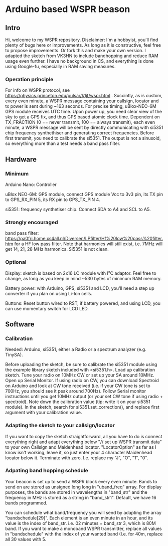 # Arduino based WSPR beason
## Intro
Hi, welcome to my WSPR repository. Disclaimer: I'm a hobbyist, you'll find plenty of bugs here or improvements. As long as it is constructive, feel free to propose improvements. 
Or fork this and make your own version. I adapted the sketch from VK3HN to include bandhopping and reduce RAM usage even further. I have no background in CS, and everything is done using Google-fu, especially in RAM saving measures.

### Operation principle
For info on WSPR protocol, see https://physics.princeton.edu/pulsar/k1jt/wspr.html . 
Succintly, as is custom, every even minute, a WSPR message containing your callsign, locator and tx power is sent during ~163 seconds. For precise timing, uBlox-NEO-6M GPS module receives UTC time. Upon power up, you need clear view of the sky to get a GPS fix, and thus GPS based atomic clock time. Dependent on TX_FRACTION (0 == never transmit, 100 == always transmit), each even minute, a WSPR message will be sent by directly communicating with si5351 chip frequency synthethiser and generating correct frequencies. Before first transmit, you need to calibrate the si5351. The output is not a sinusoid, so everything more than a test needs a band pass filter.

## Hardware
### Minimum
Arduino Nano: Controller

uBlox NEO-6M: GPS module, connect GPS module Vcc to 3v3 pin, its TX pin to GPS_RX_PIN 5, its  RX pin to GPS_TX_PIN 4. 

si5351: frequency synthetiser chip. Connect SDA to A4 and SCL to A5.
### Strongly encouraged
band pass filter: https://pa0fri.home.xs4all.nl/Diversen/LPfilter/Hf%20low%20pass%20filter.htm for a HF low pass filter. Note that harmonics will still exist, i.e. 7MHz will get 14, 21, 28 MHz harmonics. Si5351 is not clean.

### Optional
Display: sketch is based on 2x16 LC module with I²C adaptor. Feel free to change, as long as you keep in mind ~530 bytes of minimum RAM memory.

Battery power: with Arduino, GPS, si5351 and LCD, you'll need a step up converter if you plan on using Li-Ion cells.

Buttons: Reset button wired to RST, if battery powered, and using LCD, you can use momentary switch for LCD LED.

## Software
### Calibration
Needed: Arduino, si5351, either a Radio or a spectrum analyzer (e.g. TinySA).

Before uploading the sketch, be sure to calibrate the si5351 module using the example library sketch included with <si5351.h>. Load up calibration sketch. Tune your radio on 10MHz CW or set up your SA around 10MHz. Open up Serial Monitor. If using radio on CW, you can download Spectroid on Arduino and look at CW tone received (i.e. if your CW tone is set to 700Hz, you should see it peak around 700Hz). Follow Serial monitor instructions until you get 10MHz output (or your set CW tone if using radio + spectroid). Note down the calibration value (tip: write it on your si5351 module). In the sketch, search for si5351.set_correction(), and replace first argument with your calibration value.

### Adapting the sketch to your callsign/locator
If you want to copy the sketch straightforward, all you have to do is connect everything right and adapt everything below "// set up WSPR transmit data" to your own Callsign and Maidenhead locator. "LocatorOption" as far as I know isn't working, leave it, so just enter your 4 character Maidenhead locator below it. Terminate with zero. I.e. replace my "J", "O", "1", "0".

### Adpating band hopping schedule
Your beacon is set up to send a WSPR block every even minute. Bands to send on are stored as unsigned long long in "uband_freq" array. For display purposes, the bands are stored in wavelengths in "band_str" and the frequency in MHz is stored as a string in "band_str1". Default, we have 16 bands programmed.

You can schedule what band/frequency you will send by adapting the array "bandschedule[29]". Each element is an even minute in an hour, and its value is the index of band_str. i.e. 02 minutes = band_str 3, which is 80M band. If you want to make a monoband WSPR transmitter, replace all values in "bandschedule" with the index of your wanted band (I.e. for 40m, replace all 30 values with 5.



